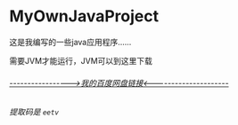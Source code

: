 # MyOwnJavaProject

这是我编写的一些java应用程序......

需要JVM才能运行，JVM可以到这里下载

###### [----------------->我的百度网盘链接<---------------------](https://pan.baidu.com/s/157RlEtaT8ZiBH0zHhjhMcQ)
###### 提取码是 ``eetv``
